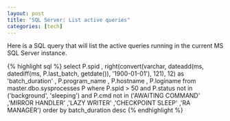 ```yaml
---
layout: post
title: "SQL Server: List active queries"
categories: [tech]
---
```

Here is a SQL query that will list the active queries running in the current MS SQL Server instance.

{% highlight sql %}
select
    P.spid
,   right(convert(varchar, 
            dateadd(ms, datediff(ms, P.last_batch, getdate()), '1900-01-01'), 
            121), 12) as 'batch_duration'
,   P.program_name
,   P.hostname
,   P.loginame
from master.dbo.sysprocesses P
where P.spid > 50
and      P.status not in ('background', 'sleeping')
and      P.cmd not in ('AWAITING COMMAND'
                    ,'MIRROR HANDLER'
                    ,'LAZY WRITER'
                    ,'CHECKPOINT SLEEP'
                    ,'RA MANAGER')
order by batch_duration desc
{% endhighlight %}
